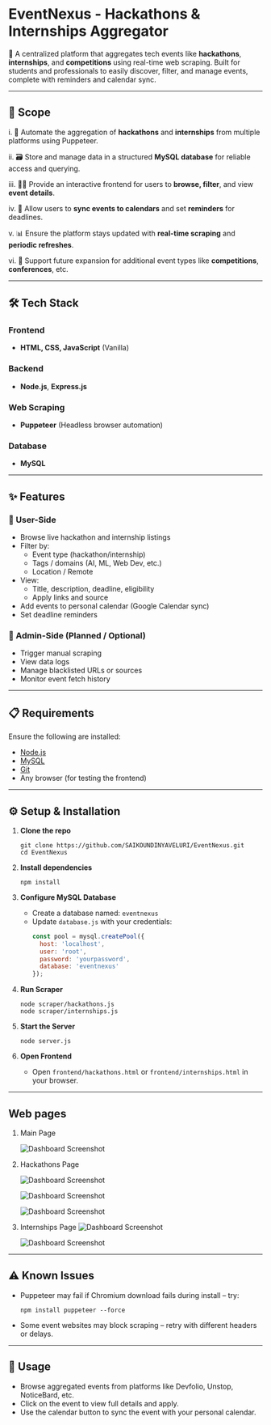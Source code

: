 
# EventNexus - Hackathons & Internships Aggregator

🚀 A centralized platform that aggregates tech events like **hackathons**, **internships**, and **competitions** using real-time web scraping. Built for students and professionals to easily discover, filter, and manage events, complete with reminders and calendar sync.  

---

## 🎯 Scope

i. 🤖 Automate the aggregation of **hackathons** and **internships** from multiple platforms using Puppeteer.

ii. 🗃️ Store and manage data in a structured **MySQL database** for reliable access and querying.

iii. 🧑‍💻 Provide an interactive frontend for users to **browse, filter**, and view **event details**.

iv. 🔔 Allow users to **sync events to calendars** and set **reminders** for deadlines.

v. 📊 Ensure the platform stays updated with **real-time scraping** and **periodic refreshes**.

vi. 🧩 Support future expansion for additional event types like **competitions**, **conferences**, etc.

---

## 🛠️ Tech Stack

### Frontend
- **HTML, CSS, JavaScript** (Vanilla)

### Backend
- **Node.js**, **Express.js**

### Web Scraping
- **Puppeteer** (Headless browser automation)

### Database
- **MySQL**

---

## ✨ Features

### 👤 User-Side
- Browse live hackathon and internship listings
- Filter by:
  - Event type (hackathon/internship)
  - Tags / domains (AI, ML, Web Dev, etc.)
  - Location / Remote
- View:
  - Title, description, deadline, eligibility
  - Apply links and source
- Add events to personal calendar (Google Calendar sync)
- Set deadline reminders

### 🔐 Admin-Side (Planned / Optional)
- Trigger manual scraping
- View data logs
- Manage blacklisted URLs or sources
- Monitor event fetch history

---

## 📋 Requirements

Ensure the following are installed:

- [Node.js](https://nodejs.org/en/download/)
- [MySQL](https://www.mysql.com/downloads/)
- [Git](https://git-scm.com/downloads)
- Any browser (for testing the frontend)

---

## ⚙️ Setup & Installation

1. **Clone the repo**  
   ```
   git clone https://github.com/SAIKOUNDINYAVELURI/EventNexus.git
   cd EventNexus
   ```

2. **Install dependencies**
   ```
   npm install
   ```

3. **Configure MySQL Database**
   - Create a database named: `eventnexus`
   - Update `database.js` with your credentials:
     ```js
     const pool = mysql.createPool({
       host: 'localhost',
       user: 'root',
       password: 'yourpassword',
       database: 'eventnexus'
     });
     ```

4. **Run Scraper**
   ```
   node scraper/hackathons.js
   node scraper/internships.js
   ```

5. **Start the Server**
   ```
   node server.js
   ```

6. **Open Frontend**
   - Open `frontend/hackathons.html` or `frontend/internships.html` in your browser.

---

## Web pages


1. Main Page

   ![Dashboard Screenshot](./images/main.png)

2. Hackathons Page
   
    ![Dashboard Screenshot](./images/hackathons_page.png)
   
    ![Dashboard Screenshot](./images/google_calendar.png)
   
    ![Dashboard Screenshot](./images/hackathon_register.png)

4. Internships Page
   ![Dashboard Screenshot](./images/Internship_page.png)
   
    ![Dashboard Screenshot](./images/Internship_register.png)

---

## ⚠️ Known Issues

- Puppeteer may fail if Chromium download fails during install – try:
  ```
  npm install puppeteer --force
  ```

- Some event websites may block scraping – retry with different headers or delays.

---

## 🧪 Usage

- Browse aggregated events from platforms like Devfolio, Unstop, NoticeBard, etc.
- Click on the event to view full details and apply.
- Use the calendar button to sync the event with your personal calendar.
